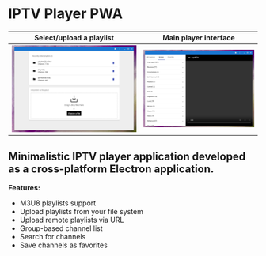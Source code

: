 # IPTV Player PWA

|                       Select/upload a playlist                       |                   Main player interface                   |
| :------------------------------------------------------------------: | :-------------------------------------------------------: |
| ![List with added playlists and upload interface](./iptv-upload.png) | ![Sidebar with channel and video player](./iptv-main.png) |

## Minimalistic IPTV player application developed as a cross-platform Electron application.

**Features:**

-   M3U8 playlists support
-   Upload playlists from your file system
-   Upload remote playlists via URL
-   Group-based channel list
-   Search for channels
-   Save channels as favorites

